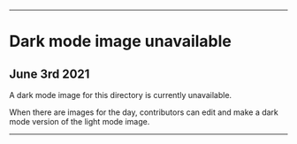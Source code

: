 
***
 
# Dark mode image unavailable

## June 3rd 2021

A dark mode image for this directory is currently unavailable.

When there are images for the day, contributors can edit and make a dark mode version of the light mode image.

***
